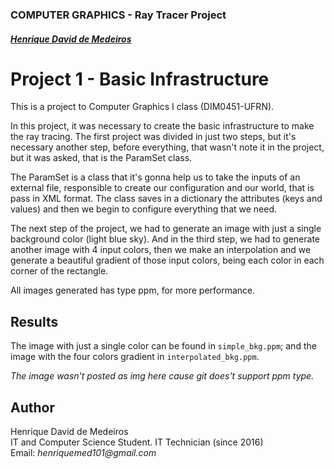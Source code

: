 ### COMPUTER GRAPHICS - Ray Tracer Project

##### [Henrique David de Medeiros](#author)

# Project 1 - Basic Infrastructure

This is a project to Computer Graphics I class (DIM0451-UFRN).

In this project, it was necessary to create the basic infrastructure to make the ray tracing. The first project was divided in just two steps, but it's necessary another step, before everything, that wasn't note it in the project, but it was asked, that is the ParamSet class.

The ParamSet is a class that it's gonna help us to take the inputs of an external file, responsible to create our configuration and our world, that is pass in XML format. The class saves in a dictionary the attributes (keys and values) and then we begin to configure everything that we need.  

The next step of the project, we had to generate an image with just a single background color (light blue sky). And in the third step, we had to generate another image with 4 input colors, then we make an interpolation and we generate a beautiful gradient of those input colors, being each color in each corner of the rectangle.

All images generated has type ppm, for more performance.

## Results

The image with just a single color can be found in `simple_bkg.ppm`; and the image with the four colors gradient in `interpolated_bkg.ppm`.

_The image wasn't posted as img here cause git does't support ppm type._


## Author

Henrique David de Medeiros  
IT and Computer Science Student. IT Technician (since 2016)  
Email: _henriquemed101@gmail.com_

